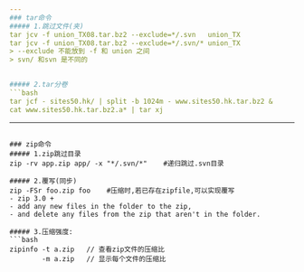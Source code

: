 ```yaml
---
### tar命令
##### 1.跳过文件(夹) 
tar jcv -f union_TX08.tar.bz2 --exclude=*/.svn   union_TX  
tar jcv -f union_TX08.tar.bz2 --exclude=*/.svn/* union_TX
> --exclude 不能放到 -f 和 union 之间  
> svn/ 和svn 是不同的

 
##### 2.tar分卷
```bash
tar jcf - sites50.hk/ | split -b 1024m - www.sites50.hk.tar.bz2 &
cat www.sites50.hk.tar.bz2.a* | tar xj
```

---
```

### zip命令
##### 1.zip跳过目录
zip -rv app.zip app/ -x "*/.svn/*"    #递归跳过.svn目录

##### 2.覆写(同步) 
zip -FSr foo.zip foo    #压缩时,若已存在zipfile,可以实现覆写
- zip 3.0 + 
- add any new files in the folder to the zip, 
- and delete any files from the zip that aren't in the folder.

##### 3.压缩强度:
```bash
zipinfo -t a.zip   // 查看zip文件的压缩比  
        -m a.zip   // 显示每个文件的压缩比	
```